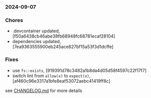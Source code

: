 ### 2024-09-07

### Chores
+ .devcontainer updated, [f50a6438cb46abe38fb68948fc68781ecaf28104]
+ dependencies updated, [7ea9363555900eb245ace827bf15a53f3d1dcffe]

### Fixes
+ use `fs::exists`, [919391d78c3482a1b8da4d05d58f4597c22f17f7]
+ switch lint from `allow(x)` to `expect(x)`, [af460c96e3317a1bfe8eaf53072aebc41419ff8c]

see <a href='https://github.com/mrjackwills/push_alarm_backend/blob/main/CHANGELOG.md'>CHANGELOG.md</a> for more details
